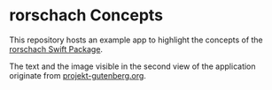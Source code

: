 
# rorschach Concepts

This repository hosts an example app to highlight the concepts of the [rorschach Swift Package](https://github.com/q231950/rorschach).

The text and the image visible in the second view of the application originate from [projekt-gutenberg.org](https://www.projekt-gutenberg.org/hauff/maerchen/chap001.html).
